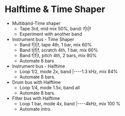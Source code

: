 # Halftime & Time Shaper

- Multiband-Time shaper
  - Tape 3rd, mid mix 50%, band: f|t|f
  - Experiment with another band
- Instrument bus - Time Shaper
  - Band f|t|f, tape 4th, 1 bar, mix 60%
  - Band t|f|f, scratch 4th, 1 bar, mix 60%
  - Band f|f|t, pitch 4th, 2 bars, mix 80%
  - Automate 8 bars
- Instrument bus - Halftime
  - Loop 1/2, mode 2x, band |----1.3 kHz, mix 84%
  - Automate 8 bars.
- Drum bus with Halftime
  - Loop 1/4, mode 1.5x, band all
  - Automate 8 bars.
- Filter bus with Halftime
  - Loop 1 bar, mode 4x, band |----4kHz, mix 100 %
  - Automate intro.
